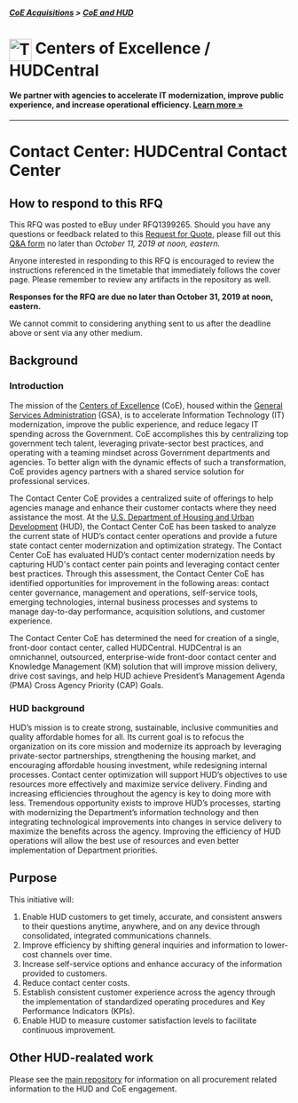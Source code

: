 ##### [CoE Acquisitions](https://github.com/GSA/coe-acquisitions) > [CoE and HUD](https://github.com/GSA/coe-hud-acquisitions)

<h1><img src="https://coe.gsa.gov/img/coe-logomark.svg" width="40px" align="top" alt="The Centers of Excellence Logo"> Centers of Excellence / HUDCentral</h1>

#### We partner with agencies to accelerate IT modernization, improve public experience, and increase operational efficiency. [Learn more »](https://coe.gsa.gov/about/)

---

# Contact Center: HUDCentral Contact Center

## How to respond to this RFQ

This RFQ was posted to eBuy under RFQ1399265. Should you have any questions or feedback related to this [Request for Quote](https://github.com/GSA/coe-hud-acq-hudcentral/blob/master/RFQ-HUDCentral-Contact-Center.pdf), please fill out this [Q&A form](https://docs.google.com/forms/d/e/1FAIpQLSeG0fZmvrmzsyFEFAw0VtFhY_HyH3_0D9Y1bgObBTgm9IgALQ/viewform?usp=sf_link) no later than _October 11, 2019 at noon, eastern._

Anyone interested in responding to this RFQ is encouraged to review the instructions referenced in the timetable that immediately follows the cover page. Please remember to review any artifacts in the repository as well.

**Responses for the RFQ are due no later than October 31, 2019 at noon, eastern.**

We cannot commit to considering anything sent to us after the deadline above or sent via any other medium.

## Background

### Introduction

The mission of the [Centers of Excellence](https://coe.gsa.gov/) (CoE), housed within the [General Services Administration](https://gsa.gov) (GSA), is to accelerate Information Technology (IT) modernization, improve the public experience, and reduce legacy IT spending across the Government. CoE accomplishes this by centralizing top government tech talent, leveraging private-sector best practices, and operating with a teaming mindset across Government departments and agencies. To better align with the dynamic effects of such a transformation, CoE provides agency partners with a shared service solution for professional services.

The Contact Center CoE provides a centralized suite of offerings to help agencies manage and enhance their customer contacts where they need assistance the most. At the [U.S. Department of Housing and Urban Development](https://www.hud.gov/) (HUD), the Contact Center CoE has been tasked to analyze the current state of HUD’s contact center operations and provide a future state contact center modernization and optimization strategy. The Contact Center CoE has evaluated HUD’s contact center modernization needs by capturing HUD's contact center pain points and leveraging contact center best practices. Through this assessment, the Contact Center CoE has identified opportunities for improvement in the following areas: contact center governance, management and operations, self-service tools, emerging technologies, internal business processes and systems to manage day-to-day performance, acquisition solutions, and customer experience.

The Contact Center CoE has determined the need for creation of a single, front-door contact center, called HUDCentral. HUDCentral is an omnichannel, outsourced, enterprise-wide front-door contact center and Knowledge Management (KM) solution that will improve mission delivery, drive cost savings, and help HUD achieve President’s Management Agenda (PMA) Cross Agency Priority (CAP) Goals.

### HUD background

HUD’s mission is to create strong, sustainable, inclusive communities and quality affordable homes for all. Its current goal is to refocus the organization on its core mission and modernize its approach by leveraging private-sector partnerships, strengthening the housing market, and encouraging affordable housing investment, while redesigning internal processes. Contact center optimization will support HUD’s objectives to use resources more effectively and maximize service delivery. Finding and increasing efficiencies throughout the agency is key to doing more with less. Tremendous opportunity exists to improve HUD’s processes, starting with modernizing the Department’s information technology and then integrating technological improvements into changes in service delivery to maximize the benefits across the agency. Improving the efficiency of HUD operations will allow the best use of resources and even better implementation of Department priorities.

## Purpose

This initiative will:

1. Enable HUD customers to get timely, accurate, and consistent answers to their questions anytime, anywhere, and on any device through consolidated, integrated communications channels.
2. Improve efficiency by shifting general inquiries and information to lower-cost channels over time.
3. Increase self-service options and enhance accuracy of the information provided to customers.
4. Reduce contact center costs.
5. Establish consistent customer experience across the agency through the implementation of standardized operating procedures and Key Performance Indicators (KPIs).
6. Enable HUD to measure customer satisfaction levels to facilitate continuous improvement.

## Other HUD-realated work
Please see the [main repository](https://github.com/GSA/coe-hud-acquisitions/) for information on all procurement related information to the HUD and CoE engagement.
